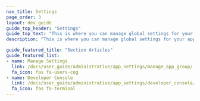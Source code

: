 ```yaml
---
nav_title: Settings
page_order: 3
layout: dev_guide
guide_top_header: "Settings"
guide_top_text: "This is where you can manage global settings for your app group, custom events, and more. Developers may find the Developer Console useful, while marketers may want to set up custom events and attributes."
description: "This is where you can manage global settings for your app group, custom events, and more. Developers may find the Developer Console useful, while marketers may want to set up custom events and attributes."

guide_featured_title: "Section Articles"
guide_featured_list:
- name: Manage Settings
  link: /docs/user_guide/administrative/app_settings/manage_app_group/
  fa_icon: fas fa-users-cog
- name: Developer Console
  link: /docs/user_guide/administrative/app_settings/developer_console/
  fa_icon: fas fa-terminal
---
```

